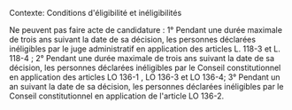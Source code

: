 Contexte: Conditions d'éligibilité et inéligibilités

Ne peuvent pas faire acte de candidature : 1° Pendant une durée maximale de trois ans suivant la date de sa décision, les personnes déclarées inéligibles par le juge administratif en application des articles L. 118-3 et L. 118-4 ; 2° Pendant une durée maximale de trois ans suivant la date de sa décision, les personnes déclarées inéligibles par le Conseil constitutionnel en application des articles LO 136-1 , LO 136-3 et LO 136-4; 3° Pendant un an suivant la date de sa décision, les personnes déclarées inéligibles par le Conseil constitutionnel en application de l'article LO 136-2.